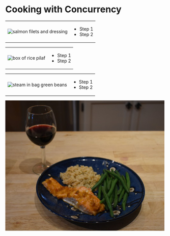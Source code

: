 # Cooking with Concurrency


<table><tr>
<td><image src="media/salmon.jpg" alt="salmon filets and dressing" /></td>
<td>
    <ul>
        <li>Step 1</li>
        <li>Step 2</li>
    </ul>
</td>
</tr></table>

<table><tr>
<td><image src="media/rice.jpg" alt="box of rice pilaf" /></td>
<td>
    <ul>
        <li>Step 1</li>
        <li>Step 2</li>
    </ul>
</td>
</tr></table>


<table><tr>
<td><image src="media/beans.jpg" alt="steam in bag green beans" /></td>
<td>
    <ul>
        <li>Step 1</li>
        <li>Step 2</li>
    </ul>
</td>
</tr></table>


![Salmon Dinner](media/dinner.jpg "Salmon Dinner!")
